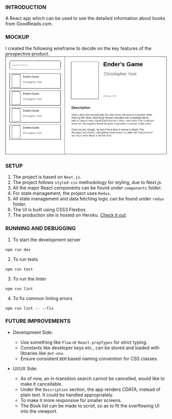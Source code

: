 ### INTRODUCTION
A React app which can be used to see the detailed information about books from GoodReads.com.

### MOCKUP
I created the following wireframe to decide on the key features of the prospective product.
![](mockup.png)

### SETUP
1. The project is based on `Next.js`.
2. The project follows `styled-css` methodology for styling, due to Next.js.
3. All the major React components can be found under `components` folder.
4. For state management, the project uses `Redux`. 
5. All state management and data fetching logic can be found under `redux` folder.
6. The UI is built using CSS3 Flexbox.
7. The production site is hosted on Heroku. [Check it out](https://goodread-challenge.herokuapp.com/).

### RUNNING AND DEBUGGING
1. To start the development server
```
npm run dev
```

2. To run tests
```
npm run test
```

3. To run the linter
```
npm run lint
```

4. To fix common linting errors
```
npm run lint -- --fix
```

### FUTURE IMPROVEMENTS
- Development Side:
  - Use something like `Flow` or `React.propTypes` for strict typing.
  - Constants like developer keys etc., can be stored and loaded with libraries like `dot-env`.
  - Ensure consistent `BEM` based naming convention for CSS classes.

- UI/UX Side:
  - As of now, an in-transition search cannot be cancelled, would like to make it cancellable.
  - Under the `Description` section, the app renders CDATA, instead of plain text. It could be handled appropriately.
  - To make it more responsive for smaller screens.
  - The Book list can be made to scroll, so as to fit the overflowing UI into the viewport.